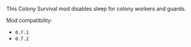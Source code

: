 This Colony Survival mod disables sleep for colony workers and guards.

Mod compatibility:   

- `0.7.1`
- `0.7.2`